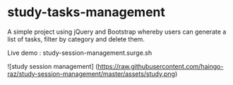 # study-tasks-management
A simple project using jQuery and Bootstrap whereby users can generate a list of tasks, filter by category and delete them.

Live demo : study-session-management.surge.sh 

![study session management] (https://raw.githubusercontent.com/haingo-raz/study-session-management/master/assets/study.png)
